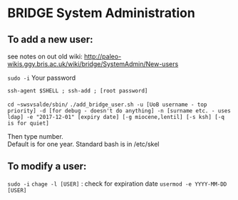 # BRIDGE System Administration



## To add a new user:

see notes on out old wiki:
http://paleo-wikis.ggy.bris.ac.uk/wiki/bridge/SystemAdmin/New-users

`sudo -i`
Your password

`ssh-agent $SHELL ; ssh-add ; [root password]`

`cd ~swsvsalde/sbin/`
`./add_bridge_user.sh -u [UoB username - top priority] -d [for debug - doesn't do anything] -n [surname etc. - uses ldap] -e "2017-12-01" [expiry date] [-g miocene,lentil] [-s ksh] [-q is for quiet]`

Then type number.  
Default is for one year.
Standard bash is in /etc/skel

## To modify a user:

`sudo -i`
`chage -l [USER]` : check for expiration date
`usermod -e YYYY-MM-DD [USER]` 




